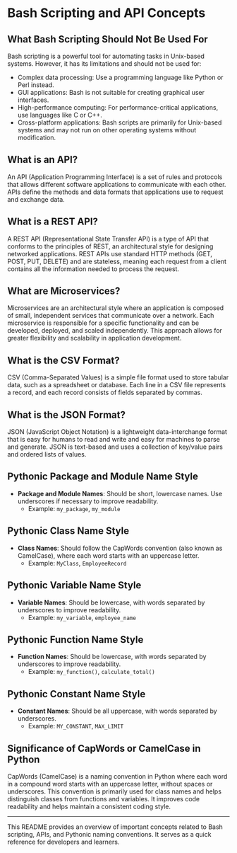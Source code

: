 # Bash Scripting and API Concepts

## What Bash Scripting Should Not Be Used For
Bash scripting is a powerful tool for automating tasks in Unix-based systems. However, it has its limitations and should not be used for:
- Complex data processing: Use a programming language like Python or Perl instead.
- GUI applications: Bash is not suitable for creating graphical user interfaces.
- High-performance computing: For performance-critical applications, use languages like C or C++.
- Cross-platform applications: Bash scripts are primarily for Unix-based systems and may not run on other operating systems without modification.

## What is an API?
An API (Application Programming Interface) is a set of rules and protocols that allows different software applications to communicate with each other. APIs define the methods and data formats that applications use to request and exchange data.

## What is a REST API?
A REST API (Representational State Transfer API) is a type of API that conforms to the principles of REST, an architectural style for designing networked applications. REST APIs use standard HTTP methods (GET, POST, PUT, DELETE) and are stateless, meaning each request from a client contains all the information needed to process the request.

## What are Microservices?
Microservices are an architectural style where an application is composed of small, independent services that communicate over a network. Each microservice is responsible for a specific functionality and can be developed, deployed, and scaled independently. This approach allows for greater flexibility and scalability in application development.

## What is the CSV Format?
CSV (Comma-Separated Values) is a simple file format used to store tabular data, such as a spreadsheet or database. Each line in a CSV file represents a record, and each record consists of fields separated by commas. 

## What is the JSON Format?
JSON (JavaScript Object Notation) is a lightweight data-interchange format that is easy for humans to read and write and easy for machines to parse and generate. JSON is text-based and uses a collection of key/value pairs and ordered lists of values.

## Pythonic Package and Module Name Style
- **Package and Module Names**: Should be short, lowercase names. Use underscores if necessary to improve readability.
  - Example: `my_package`, `my_module`

## Pythonic Class Name Style
- **Class Names**: Should follow the CapWords convention (also known as CamelCase), where each word starts with an uppercase letter.
  - Example: `MyClass`, `EmployeeRecord`

## Pythonic Variable Name Style
- **Variable Names**: Should be lowercase, with words separated by underscores to improve readability.
  - Example: `my_variable`, `employee_name`

## Pythonic Function Name Style
- **Function Names**: Should be lowercase, with words separated by underscores to improve readability.
  - Example: `my_function()`, `calculate_total()`

## Pythonic Constant Name Style
- **Constant Names**: Should be all uppercase, with words separated by underscores.
  - Example: `MY_CONSTANT`, `MAX_LIMIT`

## Significance of CapWords or CamelCase in Python
CapWords (CamelCase) is a naming convention in Python where each word in a compound word starts with an uppercase letter, without spaces or underscores. This convention is primarily used for class names and helps distinguish classes from functions and variables. It improves code readability and helps maintain a consistent coding style.

---

This README provides an overview of important concepts related to Bash scripting, APIs, and Pythonic naming conventions. It serves as a quick reference for developers and learners.

